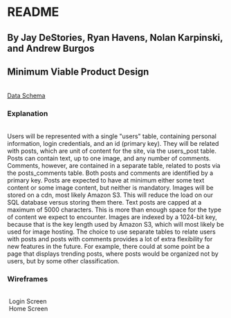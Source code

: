 <h1>README</h1>
<h2>By Jay DeStories, Ryan Havens, Nolan Karpinski, and Andrew Burgos</h2>

<h2>Minimum Viable Product Design</h2><br/>
<a href="https://docs.google.com/spreadsheets/d/1cqydFeEunsNWicqoBGlMNZU-_DaHk2zO5AgAZuJu4hI/edit#gid=0">Data Schema</a><br/>

<h3>Explanation</h3><br/>
Users will be represented with a single "users" table, containing personal information, login credentials, and an id (primary key). They will be related with posts, which are unit of content for the site, via the users_post table.
Posts can contain text, up to one image, and any number of comments. Comments, however, are contained in a separate table, related to posts via the posts_comments table. Both posts and comments are identified by a primary key.
Posts are expected to have at minimum either some text content or some image content, but neither is mandatory. Images will be stored on a cdn, most likely Amazon S3. This will reduce the load on our SQL database versus storing them there.
Text posts are capped at a maximum of 5000 characters. This is more than enough space for the type of content we expect to encounter.
Images are indexed by a 1024-bit key, because that is the key length used by Amazon S3, which will most likely be used for image hosting.
The choice to use separate tables to relate users with posts and posts with comments provides a lot of extra flexibility for new features in the future. For example, there could at some point be a page that displays trending posts, where posts would be organized not by users, but by some other classification.

<h3>Wireframes</h3><br/>

<img src="" alt="">
Login Screen<br/>

<img src="" alt="">
Home Screen
